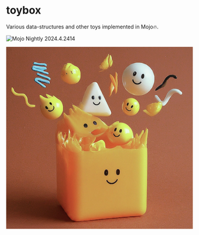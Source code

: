 # toybox

Various data-structures and other toys implemented in Mojo🔥.

![Mojo Nightly 2024.4.2414](https://img.shields.io/badge/Mojo%F0%9F%94%A5-Nightly_2024.4.2414-purple)

![Mojo data structures](etc/toybox.png)
